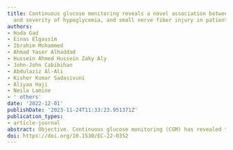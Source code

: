 ```yaml
---
title: Continuous glucose monitoring reveals a novel association between duration
  and severity of hypoglycemia, and small nerve fiber injury in patients with diabetes
authors:
- Hoda Gad
- Einas Elgassim
- Ibrahim Mohammed
- Ahmad Yaser Alhaddad
- Hussein Ahmed Hussein Zaky Aly
- John-John Cabibihan
- Abdulaziz Al-Ali
- Kishor Kumar Sadasivuni
- Aliyaa Haji
- Neila Lamine
- ' others'
date: '2022-12-01'
publishDate: '2023-11-24T11:33:23.951371Z'
publication_types:
- article-journal
abstract: Objective. Continuous glucose monitoring (CGM) has revealed that glycemic variability and low time in range are associated with albuminuria and retinopathy. We have investigated the relationship between glucose metrics derived from CGM and a highly sensitive measure of neuropathy using corneal confocal microscopy in participants with type 1 and type 2 diabetes.\nMethods. A total of 40 participants with diabetes and 28 healthy controls underwent quantification of corneal nerve fiber density (CNFD), corneal nerve branch density (CNBD), corneal nerve fiber length (CNFL) and inferior whorl length (IWL) and those with diabetes underwent CGM for four consecutive days.\nResults. CNBD was significantly lower in patients with high glycemic variability (GV) compared to low GV (median (range) (25.0 (19.0-37.5) vs 38.6 (29.2-46.9); P = 0.007); in patients who spent >4% compared to <4% time in level 1 hypoglycemia (54-69 mg/dL) (25.0 (22.9-37.5) vs 37.5 (29.2-46.9); P = 0.045) and in patients who spent >1% compared to <1% time in level 2 hypoglycemia (<54 mg/dL) (25.0 (19.8-41.7) vs 35.4 (28.1-44.8); P = 0.04). Duration in level 1 hypoglycemia correlated with CNBD (r = -0.342, P = 0.031). Duration in level 1 (181-250 mg/dL) and level 2 (>250 mg/dL) hyperglycemia did not correlate with CNFD (P > 0.05), CNBD (P > 0.05), CNFL (P > 0.05) or IWL (P > 0.05).\nConclusions. Greater GV and duration in hypoglycemia, rather than hyperglycemia, are associated with nerve fiber loss in diabetes.
doi: https://doi.org/10.1530/EC-22-0352
---
```

